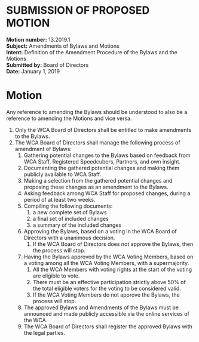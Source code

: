 # SUBMISSION OF PROPOSED MOTION

**Motion number:** 13.2019.1  
**Subject:** Amendments of Bylaws and Motions  
**Intent:** Definition of the Amendment Procedure of the Bylaws and the Motions  
**Submitted by:** Board of Directors  
**Date:** January 1, 2019  

# Motion

Any reference to amending the Bylaws should be understood to also be a reference to amending the Motions and vice versa.

1. Only the WCA Board of Directors shall be entitled to make amendments to the Bylaws.
2. The WCA Board of Directors shall manage the following process of amendment of Bylaws:
   1. Gathering potential changes to the Bylaws based on feedback from WCA Staff, Registered Speedcubers, Partners, and own insight.
   2. Documenting the gathered potential changes and making them publicly available to WCA Staff.
   3. Making a selection from the gathered potential changes and proposing these changes as an amendment to the Bylaws.
   4. Asking feedback among WCA Staff for proposed changes, during a period of at least two weeks.
   5. Compiling the following documents:
      1. a new complete set of Bylaws
      2. a final set of included changes
      3. a summary of the included changes
   6. Approving the Bylaws, based on a voting in the WCA Board of Directors with a unanimous decision.
      1. If the WCA Board of Directors does not approve the Bylaws, then the process will stop.
   7. Having the Bylaws approved by the WCA Voting Members, based on a voting among all the WCA Voting Members, with a supermajority.
      1. All the WCA Members with voting rights at the start of the voting are eligible to vote.
      2. There must be an effective participation strictly above 50% of the total eligible voters for the voting to be considered valid.
      3. If the WCA Voting Members do not approve the Bylaws, the process will stop.
   8. The approved Bylaws and Amendments of the Bylaws must be announced and made publicly accessible via the online services of the WCA.
   9. The WCA Board of Directors shall register the approved Bylaws with the legal parties.
